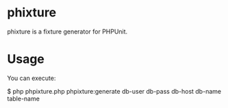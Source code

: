 phixture
========

phixture is a fixture generator for PHPUnit.

Usage
=====

You can execute:

$ php phpixture.php phpixture:generate db-user db-pass db-host db-name table-name
